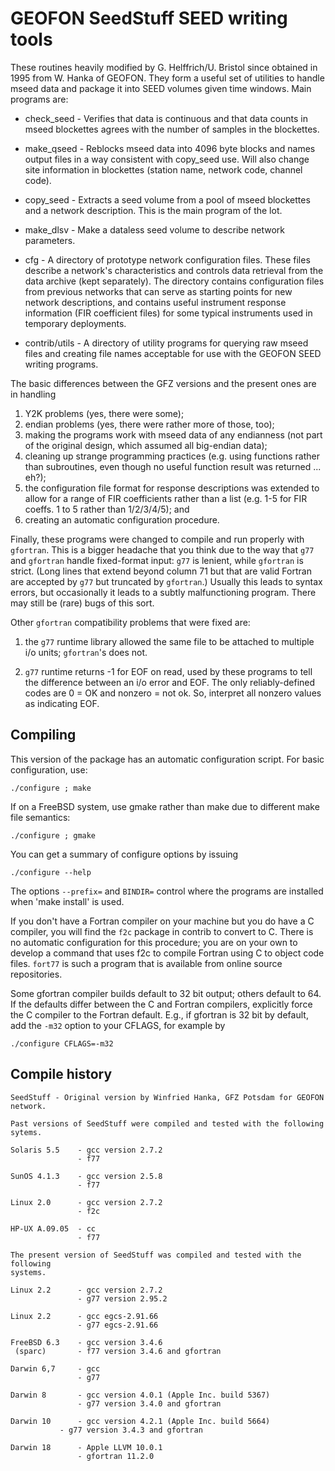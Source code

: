 # GEOFON SeedStuff SEED writing tools

These routines heavily modified by G. Helffrich/U. Bristol since obtained
in 1995 from W. Hanka of GEOFON.  They form a useful set of utilities to handle
mseed data and package it into SEED volumes given time windows.  Main
programs are:

* check_seed - Verifies that data is continuous and that data counts in mseed
   blockettes agrees with the number of samples in the blockettes.

* make_qseed - Reblocks mseed data into 4096 byte blocks and names output
   files in a way consistent with copy_seed use.  Will also change
   site information in blockettes (station name, network code, channel code).

* copy_seed - Extracts a seed volume from a pool of mseed blockettes and a
   network description.  This is the main program of the lot.

* make_dlsv - Make a dataless seed volume to describe network parameters.

* cfg - A directory of prototype network configuration files.  These files
   describe a network's characteristics and controls data retrieval from
   the data archive (kept separately).  The directory contains configuration
   files from previous networks that can serve as starting points for new
   network descriptions, and contains useful instrument response information
   (FIR coefficient files) for some typical instruments used in temporary
   deployments.

* contrib/utils - A directory of utility programs for querying raw mseed files
   and creating file names acceptable for use with the GEOFON SEED writing
   programs.

The basic differences between the GFZ versions and the present ones are in
handling
1) Y2K problems (yes, there were some);
2) endian problems (yes, there were rather more of those, too);
3) making the programs work with mseed data of any endianness (not part of the
   original design, which assumed all big-endian data);
4) cleaning up strange programming practices (e.g.
   using functions rather than subroutines, even though no useful function
   result was returned ... eh?);
5) the configuration file format for response descriptions was extended to
   allow for a range of FIR coefficients rather than a list (e.g. 1-5 for FIR
   coeffs. 1 to 5 rather than 1/2/3/4/5); and
6) creating an automatic configuration procedure.

Finally, these programs were changed to compile and run properly with `gfortran`.
This is a bigger headache that you think due to the way that `g77` and
`gfortran` handle fixed-format input:  `g77` is lenient, while `gfortran` is strict.
(Long lines that extend beyond column 71 but that are valid Fortran are accepted
by `g77` but truncated by `gfortran`.)  Usually this leads to syntax errors, but
occasionally it leads to a subtly malfunctioning program.  There may
still be (rare) bugs of this sort.

Other `gfortran` compatibility problems that were fixed are:

1) the `g77` runtime library allowed the same file to be attached to multiple
i/o units; `gfortran`'s does not.

2) `g77` runtime returns -1 for EOF on read, used by these programs to tell the
difference between an i/o error and EOF.  The only reliably-defined codes are
0 = OK and nonzero = not ok.  So, interpret all nonzero values as indicating
EOF.

## Compiling
This version of the package has an automatic configuration script.  For
basic configuration, use:

`./configure ; make`

If on a FreeBSD system, use gmake rather than make due to different make file
semantics:

`./configure ; gmake`

You can get a summary of configure options by issuing

`./configure --help`

The options `--prefix=` and `BINDIR=` control where the programs are installed when
'make install' is used.

If you don't have a Fortran compiler on your machine but you do have a C
compiler, you will find the `f2c` package in contrib to convert to C.  There
is no automatic configuration for this procedure; you are on your own to develop
a command that uses f2c to compile Fortran using C to object code files.
`fort77` is such a program that is available from online source repositories.

Some gfortran compiler builds default to 32 bit output; others default to 64.
If the defaults differ between the C and Fortran compilers, explicitly force
the C compiler to the Fortran default.  E.g., if gfortran is 32 bit by
default, add the `-m32` option to your CFLAGS, for example by

`./configure CFLAGS=-m32`

## Compile history
```
SeedStuff - Original version by Winfried Hanka, GFZ Potsdam for GEOFON network.

Past versions of SeedStuff were compiled and tested with the following sytems.

Solaris 5.5    - gcc version 2.7.2
               - f77

SunOS 4.1.3    - gcc version 2.5.8
               - f77

Linux 2.0      - gcc version 2.7.2
               - f2c

HP-UX A.09.05  - cc
               - f77 

The present version of SeedStuff was compiled and tested with the following
systems.

Linux 2.2      - gcc version 2.7.2
               - g77 version 2.95.2

Linux 2.2      - gcc egcs-2.91.66
               - g77 egcs-2.91.66

FreeBSD 6.3    - gcc version 3.4.6
 (sparc)       - f77 version 3.4.6 and gfortran

Darwin 6,7     - gcc
               - g77

Darwin 8       - gcc version 4.0.1 (Apple Inc. build 5367)
               - g77 version 3.4.0 and gfortran

Darwin 10      - gcc version 4.2.1 (Apple Inc. build 5664)
	       - g77 version 3.4.3 and gfortran

Darwin 18      - Apple LLVM 10.0.1
               - gfortran 11.2.0
```
